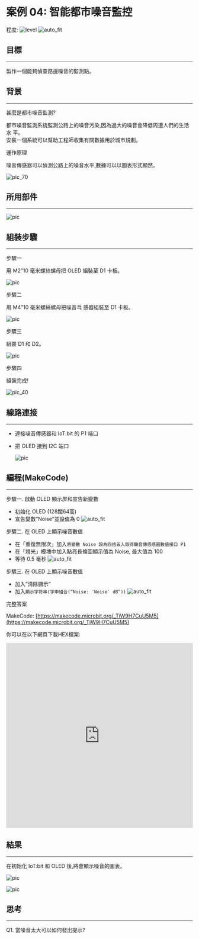 # 案例 04: 智能都市噪音監控

程度: ![level](images/level2.png)
![auto_fit](images/Case4/case-04_1.png)<P>

## 目標
<HR>

製作一個能夠偵查路邊噪音的監測點。<BR><P>

## 背景
<HR>

<span id="subtitle">甚麼是都市噪音監測?</span><P>
都市噪音監測系統監測公路上的噪音污染,因為過大的噪音會降低周遭人們的生活水
平。<BR>安裝一個系統可以幫助工程師收集有關數據用於城市規劃。<BR><P>

<span id="subtitle">運作原理</span><P>
噪音傳感器可以偵測公路上的噪音水平,數據可以以圖表形式顯然。<BR><P>
![pic_70](images/Case4/Concept-diagram-Case4.png)<P>


## 所用部件
<HR>

![pic](images/Case4/Case4_parts.png)<P>

## 組裝步驟
<HR>

<span id="subtitle">步驟一</span><P>
用 M2”10 毫米螺絲螺母把 OLED 組裝至 D1 卡板。<BR><P>
![pic](images/Case4/Case4_ass1.png)<P>
<span id="subtitle">步驟二</span><P>
用 M4”10 毫米螺絲螺母把噪音乓 感器組裝至 D1 卡板。<BR><P>
![pic](images/Case4/Case4_ass2.png)<P>
<span id="subtitle">步驟三</span><P>
組裝 D1 和 D2。<BR><P>
![pic](images/Case4/Case4_ass3.png)<P>
<span id="subtitle">步驟四</span><P>
組裝完成!<BR><P>
![pic_40](images/Case4/Case4_ass4.png)<P>

## 線路連接
<HR>

* 連接噪音傳感器和 IoT:bit 的 P1 端口<BR><P>
* 把 OLED 接到 I2C 端口<BR><P>
![pic](images/Case4/Case4_hardware.png)<P>

## 編程(MakeCode)
<HR>

<span id="subtitle">步驟一. 啟動 OLED 顯示屏和宣告新變數</span><p>
* 初始化 OLED (128闊64高)
* 宣告變數”Noise”並設值為 0
![auto_fit](images/Case4/Case4_p1.png)<P>

<span id="subtitle">步驟二. 在 OLED 上顯示噪音數值</span><P>
* 在「重復無限次」加入`將變數 Noise 設為四捨五入取得聲音傳感感器數值接口 P1`
* 在「燈光」模塊中加入點亮長條圖顯示值為 Noise, 最大值為 100
* 等待 0.5 毫秒
![auto_fit](images/Case4/Case4_p2.png)<P>

<span id="subtitle">步驟三. 在 OLED 上顯示噪音數值</span><P>
* 加入”清除顯示”
* 加入`顯示字符串(字申組合(“Noise: ‵Noise‵ dB”))`
![auto_fit](images/Case4/Case4_p3.png)<P>


<span id="subtitle">完整答案<BR><P>
MakeCode: [https://makecode.microbit.org/_TiW9H7CuU5M5](https://makecode.microbit.org/_TiW9H7CuU5M5)<BR><P>
你可以在以下網頁下載HEX檔案:<BR>
<iframe src="https://makecode.microbit.org/#pub:_TiW9H7CuU5M5" width="100%" height="500" frameborder="0"></iframe>


## 結果
<HR>

在初始化 IoT:bit 和 OLED 後,將會顯示噪音的圖表。<BR><P>
![pic](images/Case4/Case4_result.gif)<P>
![pic](images/Case4/Case4_result2.png)<P>

## 思考
<HR>

Q1. 當噪音太大可以如何發出提示?<BR><P>


